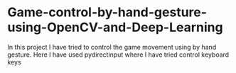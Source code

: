 # Game-control-by-hand-gesture-using-OpenCV-and-Deep-Learning

In this project I have tried to control the game movement using by hand gesture. Here I have used pydirectinput where I have tried control keyboard keys
